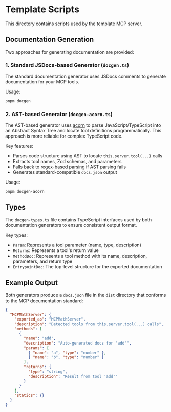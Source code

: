 # Template Scripts

This directory contains scripts used by the template MCP server.

## Documentation Generation

Two approaches for generating documentation are provided:

### 1. Standard JSDocs-based Generator (`docgen.ts`)

The standard documentation generator uses JSDocs comments to generate documentation for your MCP tools.

Usage:
```bash
pnpm docgen
```

### 2. AST-based Generator (`docgen-acorn.ts`)

The AST-based generator uses [acorn](https://github.com/acornjs/acorn) to parse JavaScript/TypeScript into an Abstract Syntax Tree and locate tool definitions programmatically. This approach is more reliable for complex TypeScript code.

Key features:
- Parses code structure using AST to locate `this.server.tool(...)` calls
- Extracts tool names, Zod schemas, and parameters
- Falls back to regex-based parsing if AST parsing fails
- Generates standard-compatible `docs.json` output

Usage:
```bash
pnpm docgen-acorn
```

## Types

The `docgen-types.ts` file contains TypeScript interfaces used by both documentation generators to ensure consistent output format.

Key types:
- `Param`: Represents a tool parameter (name, type, description)
- `Returns`: Represents a tool's return value
- `MethodDoc`: Represents a tool method with its name, description, parameters, and return type
- `EntrypointDoc`: The top-level structure for the exported documentation

## Example Output

Both generators produce a `docs.json` file in the `dist` directory that conforms to the MCP documentation standard:

```json
{
  "MCPMathServer": {
    "exported_as": "MCPMathServer",
    "description": "Detected tools from this.server.tool(...) calls",
    "methods": [
      {
        "name": "add",
        "description": "Auto-generated docs for 'add'",
        "params": [
          { "name": "a", "type": "number" },
          { "name": "b", "type": "number" }
        ],
        "returns": {
          "type": "string",
          "description": "Result from tool 'add'"
        }
      }
    ],
    "statics": {}
  }
}
``` 